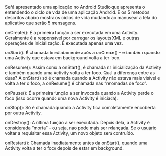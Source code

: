 Seŕá apresentado uma aplicação no Android Studio que apresenta o entendendo o ciclo de vida de uma aplicação Android.
E os 5 metodos descritos abaixo mostra os ciclos de vida mudando ao manusear a tela do aplicativo que serão 5 mensagens.

onCreate(): É a primeira função a ser executada em uma Activity. Geralmente é a responsável por carregar os layouts XML e outras operações de inicialização. É executada apenas uma vez.

onStart(): É chamada imediatamente após a onCreate() – e também quando uma Activity que estava em background volta a ter foco.

onResume(): Assim como a onStart(), é chamada na inicialização da Activity e também quando uma Activity volta a ter foco. Qual a diferença entre as duas? A onStart() só é chamada quando a Activity não estava mais visível e volta a ter o foco, a onResume() é chamada nas “retomadas de foco”.

onPause(): É a primeira função a ser invocada quando a Activity perde o foco (isso ocorre quando uma nova Activity é iniciada).

onStop(): Só é chamada quando a Activity fica completamente encoberta por outra Activity.

onDestroy(): A última função a ser executada. Depois dela, a Activity é considerada “morta” – ou seja, nao pode mais ser relançada. Se o usuário voltar a requisitar essa Activity, um novo objeto será contruído.

onRestart(): Chamada imediatamente antes da onStart(), quando uma Activity volta a ter o foco depois de estar em background. 
